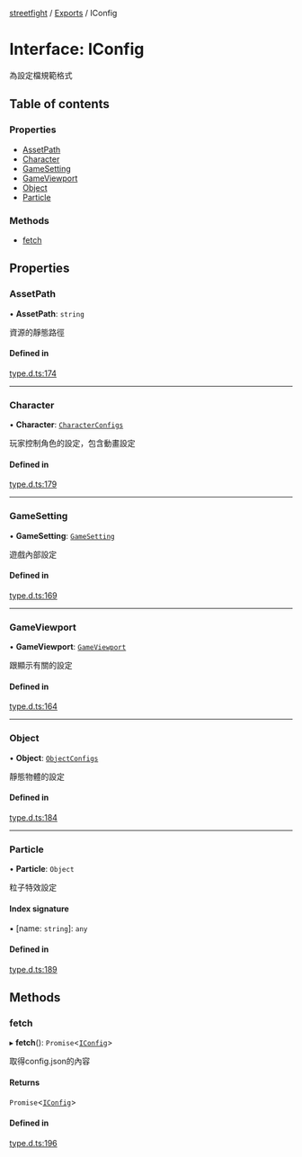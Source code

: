 [streetfight](../README.md) / [Exports](../modules.md) / IConfig

# Interface: IConfig

為設定檔規範格式

## Table of contents

### Properties

- [AssetPath](IConfig.md#assetpath)
- [Character](IConfig.md#character)
- [GameSetting](IConfig.md#gamesetting)
- [GameViewport](IConfig.md#gameviewport)
- [Object](IConfig.md#object)
- [Particle](IConfig.md#particle)

### Methods

- [fetch](IConfig.md#fetch)

## Properties

### AssetPath

• **AssetPath**: `string`

資源的靜態路徑

#### Defined in

[type.d.ts:174](https://github.com/yan-930521/yan-930521.github.io/blob/7eab074/src/type.d.ts#L174)

___

### Character

• **Character**: [`CharacterConfigs`](CONFIG.CharacterConfigs.md)

玩家控制角色的設定，包含動畫設定

#### Defined in

[type.d.ts:179](https://github.com/yan-930521/yan-930521.github.io/blob/7eab074/src/type.d.ts#L179)

___

### GameSetting

• **GameSetting**: [`GameSetting`](CONFIG.GameSetting.md)

遊戲內部設定

#### Defined in

[type.d.ts:169](https://github.com/yan-930521/yan-930521.github.io/blob/7eab074/src/type.d.ts#L169)

___

### GameViewport

• **GameViewport**: [`GameViewport`](CONFIG.GameViewport.md)

跟顯示有關的設定

#### Defined in

[type.d.ts:164](https://github.com/yan-930521/yan-930521.github.io/blob/7eab074/src/type.d.ts#L164)

___

### Object

• **Object**: [`ObjectConfigs`](CONFIG.ObjectConfigs.md)

靜態物體的設定

#### Defined in

[type.d.ts:184](https://github.com/yan-930521/yan-930521.github.io/blob/7eab074/src/type.d.ts#L184)

___

### Particle

• **Particle**: `Object`

粒子特效設定

#### Index signature

▪ [name: `string`]: `any`

#### Defined in

[type.d.ts:189](https://github.com/yan-930521/yan-930521.github.io/blob/7eab074/src/type.d.ts#L189)

## Methods

### fetch

▸ **fetch**(): `Promise`\<[`IConfig`](IConfig.md)\>

取得config.json的內容

#### Returns

`Promise`\<[`IConfig`](IConfig.md)\>

#### Defined in

[type.d.ts:196](https://github.com/yan-930521/yan-930521.github.io/blob/7eab074/src/type.d.ts#L196)

